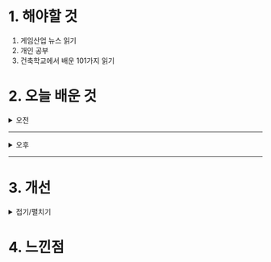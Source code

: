 
# 1. 해야할 것

1. 게임산업 뉴스 읽기 
2. 개인 공부  
3. 건축학교에서 배운 101가지 읽기



# 2. 오늘 배운 것

<details>
<summary>오전</summary>

## 오늘의 뉴스




</details>

****

<details>
<summary>오후</summary>

## 건축학교에서 배운 101가지


****
## 원신 플레이
![image](https://github.com/user-attachments/assets/25ac8a9d-bb0c-4d45-8d4a-d05580aa3b8a)

![image](https://github.com/user-attachments/assets/534806b3-cfee-4385-b0eb-25afbba860f4)

![image](https://github.com/user-attachments/assets/8cb67588-5f15-431d-a3d6-9953a63086e2)

![image](https://github.com/user-attachments/assets/dbc1736f-7510-4856-9235-146032d98ebb)

![image](https://github.com/user-attachments/assets/7d860820-87cd-46fd-a5a3-48ae81a3199e)
```
이렇게해서 바다속 마왕의 궁전은 끝이 났다.
봉인을 풀고 악장을 이용하여 악기를 복원하는 과정이 인상깊었다.
```
### 수선화 십자
![image](https://github.com/user-attachments/assets/74d1d208-6fa0-471f-b648-dd5942e600e8)

![image](https://github.com/user-attachments/assets/516ee9b3-969d-497d-8b76-7902a9bca8be)

</details>

****


# 3. 개선


<details>
<summary>접기/펼치기</summary>


</details>



# 4. 느낀점


